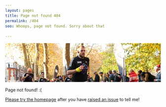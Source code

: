 ```yaml
---
layout: pages
title: Page not found 404
permalink: /404
seo: Whoops, page not found. Sorry about that

---
```


![banner photo of Mat running in London](/images/gh-header-image-cropped.jpg)

Page not found! :(

[Please try the homepage](https://thechels.uk/) after you have [raised an issue](https://github.com/Mat-0/TheChels.uk/issues/new?assignees=&labels=&template=bug-report.md&title=404-page) to tell me!

